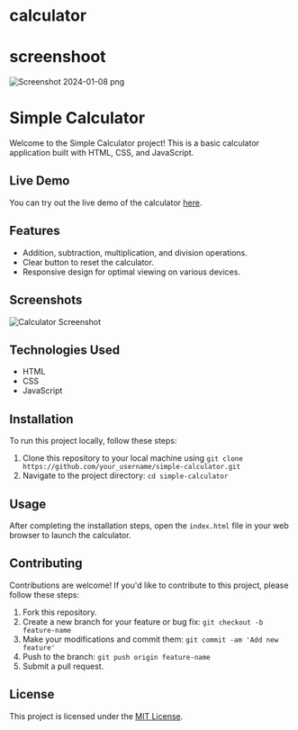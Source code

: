﻿# calculator
# screenshoot

![Screenshot 2024-01-08 png](https://github.com/rohitdotrayakwar/calculator/assets/153349651/a97dd505-51c3-4344-92da-317f743f1566)

# Simple Calculator

Welcome to the Simple Calculator project! This is a basic calculator application built with HTML, CSS, and JavaScript.

## Live Demo

You can try out the live demo of the calculator [here](#).

## Features

- Addition, subtraction, multiplication, and division operations.
- Clear button to reset the calculator.
- Responsive design for optimal viewing on various devices.

## Screenshots

![Calculator Screenshot](screenshot.png)

## Technologies Used

- HTML
- CSS
- JavaScript

## Installation

To run this project locally, follow these steps:

1. Clone this repository to your local machine using `git clone https://github.com/your_username/simple-calculator.git`
2. Navigate to the project directory: `cd simple-calculator`

## Usage

After completing the installation steps, open the `index.html` file in your web browser to launch the calculator.

## Contributing

Contributions are welcome! If you'd like to contribute to this project, please follow these steps:

1. Fork this repository.
2. Create a new branch for your feature or bug fix: `git checkout -b feature-name`
3. Make your modifications and commit them: `git commit -am 'Add new feature'`
4. Push to the branch: `git push origin feature-name`
5. Submit a pull request.

## License

This project is licensed under the [MIT License](LICENSE).
